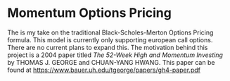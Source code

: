 # Momentum Options Pricing

The is my take on the traditional Black-Scholes-Merton Options Pricing formula. This model is currently only supporting european call options. There are no current plans to expand this. The motivation behind this project is a 2004 paper titled _The 52-Week High and Momentum Investing_ by THOMAS J. GEORGE and CHUAN-YANG HWANG. This paper can be found at https://www.bauer.uh.edu/tgeorge/papers/gh4-paper.pdf
